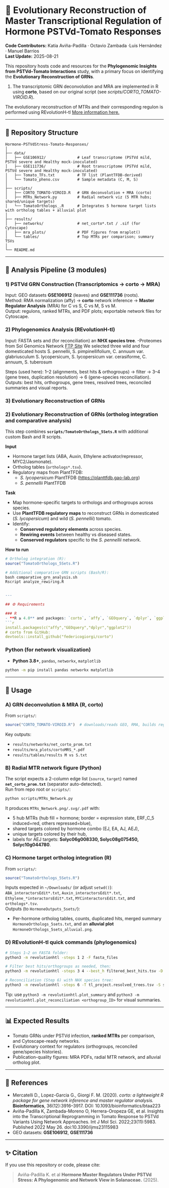 # 🌱 Evolutionary Reconstruction of Master Transcriptional Regulation of Hormone PSTVd-Tomato Responses

**Code Contributors:**  Katia Aviña-Padilla · Octavio Zambada ·Luis Hernández · Manuel Barrios  
**Last Update:** 2025-08-21

This repository hosts code and resources for the **Phylogenomic Insights from PSTVd–Tomato Interactions** study, with a primary focus on identifying the **Evolutionary Reconstruction of GRNs**.  

1) The transcriptomic GRN deconvolution and MRA are implemented in R using **corto**, based on our original script (see *scripts/CORTO_TOMATO-VIROID.R*).

The evolutionary reconstruction of MTRs and their corresponding regulon is performed using REvolutionH-tl [More information here.](https://pypi.org/project/revolutionhtl/)


---

## 📂 Repository Structure

```
Hormone-PSTVdStress-Tomato-Responses/
│
├── data/
│   ├── GSE106912/              # Leaf transcriptome (PSTVd mild, PSTVd severe and Healthy mock-inoculated)
│   ├── GSE111736/              # Root transcriptome (PSTVd mild, PSTVd severe and Healthy mock-inoculated)
│   ├── Tomato_TFs.txt          # TF list (PlantTFDB-derived)
│   └── Tomato_pheno.csv        # Sample metadata (C, M, S)
│
├── scripts/
│   ├── CORTO_TOMATO-VIROID.R   # GRN deconvolution + MRA (corto)
│   ├── MTRs_Network.py         # Radial network viz (5 MTR hubs; shared/unique targets)
│   └── TomatoOrthologs_.R      # Integrates 5 hormone target lists with ortholog tables + alluvial plot
│
├── results/
│   ├── networks/               # net_corto*.txt / .sif (for Cytoscape)
│   ├── mra_plots/              # PDF figures from mraplot()
│   └── tables/                 # Top MTRs per comparison; summary TSVs
│
└── README.md
```

---

## 🔬 Analysis Pipeline (3 modules)

### 1) **PSTVd GRN Construction (Transcriptomics → corto → MRA)**  
Input: GEO datasets **GSE106912** (leaves) and **GSE111736** (roots).  
Method: RMA normalization (affy) → **corto** network inference → **Master Regulator Analysis** (MRA) for C vs S, C vs M, S vs M.  
Output: regulons, ranked MTRs, and PDF plots; exportable network files for Cytoscape.

### 2) **Phylogenomics Analysis (REvolutionH-tl)**  
Input: FASTA sets and (for reconciliation) an **NHX species tree**. 
  -Proteomes from Sol Genomics Network [FTP Site](https://solgenomics.net/) 
We selected three wild and four domesticated hosts
S. pennellii, S. pimpinellifolium, C. annuum var. glabriusculum
S. lycopersicum, S. lycopersicum var. cerasiforme, C. annuum, S. tuberosum

Steps (used here): 1–2 (alignments, best hits & orthogroups) → filter → 3–4 (gene trees, duplication resolution) → 6 (gene–species reconciliation).  
Outputs: best hits, orthogroups, gene trees, resolved trees, reconciled summaries and visual reports.

### 3) **Evolutionary Reconstruction of GRNs**  
### 2) **Evolutionary Reconstruction of GRNs (ortholog integration and comparative analysis)**
This step combines **`scripts/TomatoOrthologs_5Sets.R`** with additional custom Bash and R scripts.

**Input**
- Hormone target lists (ABA, Auxin, Ethylene activator/repressor, MYC2/Jasmonate).
- Ortholog tables (`orthologs*.tsv`).
- Regulatory maps from PlantTFDB:
  - *S. lycopersicum* PlantTFDB (https://planttfdb.gao-lab.org)
  - *S. pennellii* PlantTFDB

**Task**
- Map hormone-specific targets to orthologs and orthogroups across species.
- Use **PlantTFDB regulatory maps** to reconstruct GRNs in domesticated (*S. lycopersicum*) and wild (*S. pennellii*) tomato.
- Identify:
  - **Conserved regulatory elements** across species.
  - **Rewiring events** between healthy vs diseased states.
  - **Conserved regulators** specific to the *S. pennellii* network.

**How to run**
```r
# Ortholog integration (R):
source("TomatoOrthologs_5Sets.R")

# Additional comparative GRN scripts (Bash/R):
bash comparative_grn_analysis.sh
Rscript analyze_rewiring.R


---

## ⚙️ Requirements

### R
- **R ≥ 4.0** and packages: `corto`, `affy`, `GEOquery`, `dplyr`, `ggplot2`
```r
install.packages(c("affy","GEOquery","dplyr","ggplot2"))
# corto from GitHub:
devtools::install_github("federicogiorgi/corto")
```

### Python (for network visualization)
- **Python 3.8+**, `pandas`, `networkx`, `matplotlib`
```bash
python -m pip install pandas networkx matplotlib
```

---

## 🚀 Usage

### A) GRN deconvolution & MRA (R, corto)
From `scripts/`:
```r
source("CORTO_TOMATO-VIROID.R")  # downloads/reads GEO, RMA, builds regulons, runs MRA, writes outputs
```
Key outputs:
- `results/networks/net_corto_prom.txt` 
- `results/mra_plots/cortoMRS_*.pdf`
- `results/tables/results M vs S.txt`

### B) Radial MTR network figure (Python)
The script expects a 2-column edge list (`source`, `target`) named **`net_corto_prom.txt`** (separator auto-detected).  
Run from repo root or `scripts/`:
```bash
python scripts/MTRs_Network.py
```
It produces `MTRs_Network.png/.svg/.pdf` with:
- 5 hub MTRs (hub fill = hormone; border = expression state, ERF_C_5 induced=red, others repressed=blue),
- shared targets colored by hormone combo (EJ, EA, AJ, AEJ),
- unique targets colored by their hub,
- labels for AEJ targets: **Solyc06g008330, Solyc08g075450, Solyc10g044780**.

### C) Hormone target ortholog integration (R)
From `scripts/`:
```r
source("TomatoOrthologs_5Sets.R")
```
Inputs expected in `~/Downloads/` (or adjust `setwd()`):  
`ABA_interactorsEdit*.txt`, `Auxin_interactorsEdit*.txt`, `Ethylene_*interactorsEdit*.txt`, `MYCinteractorsEdit.txt`, and `orthologs*.tsv`.  
Outputs (to `HormoneOutputs_5sets/`):  
- Per-hormone ortholog tables, counts, duplicated hits, merged summary `HormoneOrthologs_5sets.txt`, and an **alluvial plot** `HormoneOrthologs_5sets_alluvial.png`.

### D) REvolutionH-tl quick commands (phylogenomics)
```bash
# Steps 1–2 on FASTA folder:
python3 -m revolutionhtl -steps 1 2 -F fasta_files

# Filter best hits/orthogroups as needed, then:
python3 -m revolutionhtl -steps 3 4 --best_h filtered_best_hits.tsv -D tl_project.distances.tsv

# Reconciliation (Step 6) with NHX species tree:
python3 -m revolutionhtl -steps 6 -T tl_project.resolved_trees.tsv -S species_tree.nhx
```
Tip: use `python3 -m revolutionhtl.plot_summary` and `python3 -m revolutionhtl.plot_reconciliation <orthogroup_ID>` for visual summaries.

---

## 📊 Expected Results
- Tomato GRNs under PSTVd infection, **ranked MTRs** per comparison, and Cytoscape-ready networks.  
- Evolutionary context for regulators (orthogroups, reconciled gene/species histories).  
- Publication-quality figures: MRA PDFs, radial MTR network, and alluvial ortholog plot.

---

## 📖 References
- Mercatelli D., Lopez-Garcia G., Giorgi F. M. (2020). *corto: a lightweight R package for gene network inference and master regulator analysis.* **Bioinformatics**, 36(12):3916–3917. DOI: 10.1093/bioinformatics/btaa223  
- Aviña-Padilla K, Zambada-Moreno O, Herrera-Oropeza GE, et al. Insights into the Transcriptional Reprogramming in Tomato Response to PSTVd Variants Using Network Approaches. Int J Mol Sci. 2022;23(11):5983. Published 2022 May 26. doi:10.3390/ijms23115983  
- GEO datasets: **GSE106912**, **GSE111736**

---

## ✨ Citation
If you use this repository or code, please cite:
> Aviña-Padilla K. et al **Hormone Master Regulators Under PSTVd Stress: A Phylogenomic and Network View in Solanaceae.** (2025).
